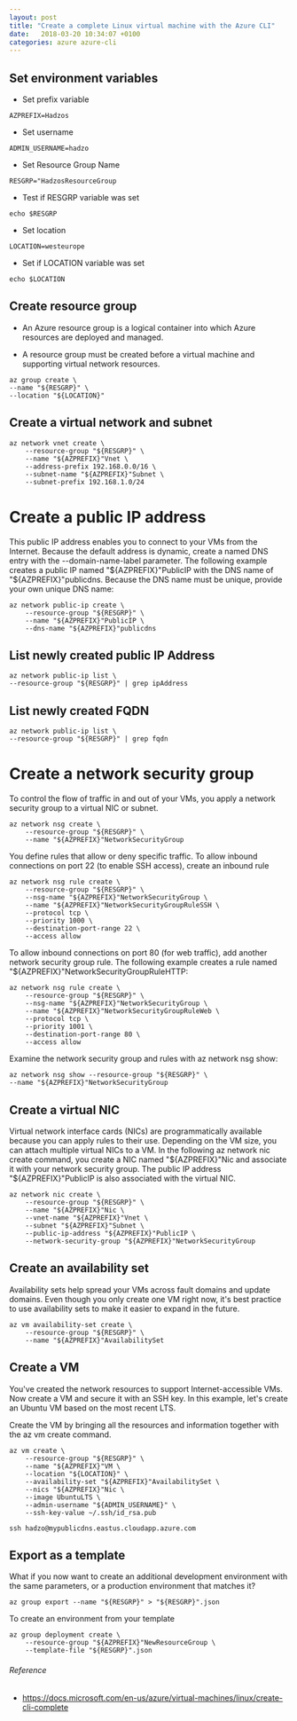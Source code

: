 ```yaml
---
layout: post
title: "Create a complete Linux virtual machine with the Azure CLI"
date:   2018-03-20 10:34:07 +0100
categories: azure azure-cli
---
```

## Set environment variables

* Set prefix variable

````
AZPREFIX=Hadzos
````
* Set username

````
ADMIN_USERNAME=hadzo
````

* Set Resource Group Name

````
RESGRP="HadzosResourceGroup
````

* Test if RESGRP variable was set

```
echo $RESGRP
````
* Set location

````
LOCATION=westeurope
````
* Set if LOCATION variable was set

````
echo $LOCATION
````


## Create resource group

* An Azure resource group is a logical container into which Azure resources are deployed and managed.

* A resource group must be created before a virtual machine and supporting virtual network resources.

````
az group create \
--name "${RESGRP}" \
--location "${LOCATION}"
````

## Create a virtual network and subnet

````
az network vnet create \
    --resource-group "${RESGRP}" \
    --name "${AZPREFIX}"Vnet \
    --address-prefix 192.168.0.0/16 \
    --subnet-name "${AZPREFIX}"Subnet \
    --subnet-prefix 192.168.1.0/24
````
# Create a public IP address

This public IP address enables you to connect to your VMs from the Internet. Because the default address is dynamic, create a named DNS entry with the --domain-name-label parameter. The following example creates a public IP named "${AZPREFIX}"PublicIP with the DNS name of "${AZPREFIX}"publicdns. Because the DNS name must be unique, provide your own unique DNS name:


````
az network public-ip create \
    --resource-group "${RESGRP}" \
    --name "${AZPREFIX}"PublicIP \
    --dns-name "${AZPREFIX}"publicdns
````

## List newly created public IP Address

````
az network public-ip list \
--resource-group "${RESGRP}" | grep ipAddress
````

## List newly created FQDN

````
az network public-ip list \
--resource-group "${RESGRP}" | grep fqdn
````


# Create a network security group

To control the flow of traffic in and out of your VMs, you apply a network security group to a virtual NIC or subnet.

````
az network nsg create \
    --resource-group "${RESGRP}" \
    --name "${AZPREFIX}"NetworkSecurityGroup
````

You define rules that allow or deny specific traffic. To allow inbound connections on port 22 (to enable SSH access), create an inbound rule


````
az network nsg rule create \
    --resource-group "${RESGRP}" \
    --nsg-name "${AZPREFIX}"NetworkSecurityGroup \
    --name "${AZPREFIX}"NetworkSecurityGroupRuleSSH \
    --protocol tcp \
    --priority 1000 \
    --destination-port-range 22 \
    --access allow
````

To allow inbound connections on port 80 (for web traffic), add another network security group rule. The following example creates a rule named "${AZPREFIX}"NetworkSecurityGroupRuleHTTP:


````
az network nsg rule create \
    --resource-group "${RESGRP}" \
    --nsg-name "${AZPREFIX}"NetworkSecurityGroup \
    --name "${AZPREFIX}"NetworkSecurityGroupRuleWeb \
    --protocol tcp \
    --priority 1001 \
    --destination-port-range 80 \
    --access allow
````

Examine the network security group and rules with az network nsg show:


````
az network nsg show --resource-group "${RESGRP}" \
--name "${AZPREFIX}"NetworkSecurityGroup
````


## Create a virtual NIC

Virtual network interface cards (NICs) are programmatically available because you can apply rules to their use. Depending on the VM size, you can attach multiple virtual NICs to a VM. In the following az network nic create command, you create a NIC named "${AZPREFIX}"Nic and associate it with your network security group. The public IP address "${AZPREFIX}"PublicIP is also associated with the virtual NIC.

````
az network nic create \
    --resource-group "${RESGRP}" \
    --name "${AZPREFIX}"Nic \
    --vnet-name "${AZPREFIX}"Vnet \
    --subnet "${AZPREFIX}"Subnet \
    --public-ip-address "${AZPREFIX}"PublicIP \
    --network-security-group "${AZPREFIX}"NetworkSecurityGroup
````

## Create an availability set


Availability sets help spread your VMs across fault domains and update domains. Even though you only create one VM right now, it's best practice to use availability sets to make it easier to expand in the future.


````
az vm availability-set create \
    --resource-group "${RESGRP}" \
    --name "${AZPREFIX}"AvailabilitySet
````

## Create a VM

You've created the network resources to support Internet-accessible VMs. Now create a VM and secure it with an SSH key. In this example, let's create an Ubuntu VM based on the most recent LTS.

Create the VM by bringing all the resources and information together with the az vm create command.


````
az vm create \
    --resource-group "${RESGRP}" \
    --name "${AZPREFIX}"VM \
    --location "${LOCATION}" \
    --availability-set "${AZPREFIX}"AvailabilitySet \
    --nics "${AZPREFIX}"Nic \
    --image UbuntuLTS \
    --admin-username "${ADMIN_USERNAME}" \
    --ssh-key-value ~/.ssh/id_rsa.pub
````

````
ssh hadzo@mypublicdns.eastus.cloudapp.azure.com
````

## Export as a template

What if you now want to create an additional development environment with the same parameters, or a production environment that matches it?


````
az group export --name "${RESGRP}" > "${RESGRP}".json
````

To create an environment from your template

````
az group deployment create \
    --resource-group "${AZPREFIX}"NewResourceGroup \
    --template-file "${RESGRP}".json
````

###### Reference

* https://docs.microsoft.com/en-us/azure/virtual-machines/linux/create-cli-complete

